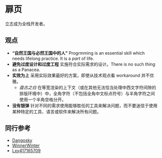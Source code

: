 # 扉页

立志成为全栈开发者。

## 观点

- **“自然王国与必然王国中的人”** Progrmming is an essential skill which needs lifelong practice. It is a *part* of life.
- **避免过度设计和过度工程** 实施符合实际需求的设计。There is no such thing as a Panacea.
- **实效为上** 采用实际效果最好的方案，即使从技术观点看 workaround 并不优雅。
  - *盘古之白* 在等宽渲染的上下文（或在其他无法恰当处理中西文字符间隙的排版环境中）中，全角字符（不包括全角中文标点符号）与半角字符之间使用一个半角空格分开。
- **没有银弹** 针对不同的需求使用能够胜任的工具来解决问题，而不要迷信于使用某种特定的工具、语言或软件来解决所有问题。

## 同行参考

- [Dangosky](https://notes.dangosky.com/)
- [WinnerWinter](https://notes.winnerwinter.com/)
- [Lxy417165709](https://github.com/Lxy417165709/Notes)
